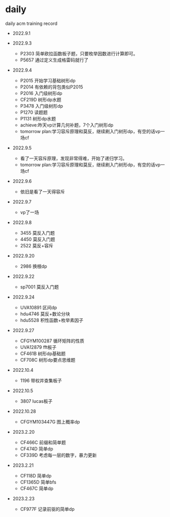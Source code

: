 # daily

daily acm training record

- 2022.9.1

- 2022.9.3
    - P2303 简单欧拉函数板子题，只要枚举因数进行计算即可。
    - P5657 通过定义生成格雷码就行了
- 2022.9.4
    - P2015 开始学习基础树形dp
    - P2014 有依赖的背包类似P2015
    - P2016 入门级树形dp
    - CF219D 树形dp水题
    - P3478 入门级树形dp
    - P1270 读题题
    - P1131 树形dp水题
    - achieve:昨天vp计算几何补题，7个入门树形dp
    - tomorrow plan:学习容斥原理和莫反，继续刷入门树形dp，有空的话vp一场cf
- 2022.9.5
    - 看了一天容斥原理，发现非常得难，开始了递归学习。
    - tomorrow plan:学习容斥原理和莫反，继续刷入门树形dp，有空的话vp一场cf
- 2022.9.6
    - 依旧是看了一天得容斥
- 2022.9.7
    - vp了一场
- 2022.9.8
    - 3455 莫反入门题
    - 4450 莫反入门题
    - 2522 莫反+容斥
- 2022.9.20
    - 2986 换根dp
- 2022.9.22
    - sp7001 莫反入门题
- 2022.9.24
    - UVA10891 区间dp
    - hdu4746 莫反+数论分块
    - hdu5528 积性函数+枚举素因子
- 2022.9.27
    - CFGYM100287 循环矩阵的性质
    - UVA12879 fft板子
    - CF461B 树形dp基础题
    - CF708C 树形dp要点思维题
- 2022.10.4
    - 1196 带权并查集板子
- 2022.10.5
    - 3807 lucas板子
- 2022.10.28
    - CFGYM103447G 图上概率dp
- 2023.2.20
    - CF466C 前缀和简单题
    - CF474D 简单dp
    - CF339D 考虑每一层的数字，暴力更新
- 2023.2.21
    - CF118D 简单dp
    - CF1365D 简单bfs
    - CF467C 简单dp
- 2023.2.23
    - CF977F 记录前驱的简单dp